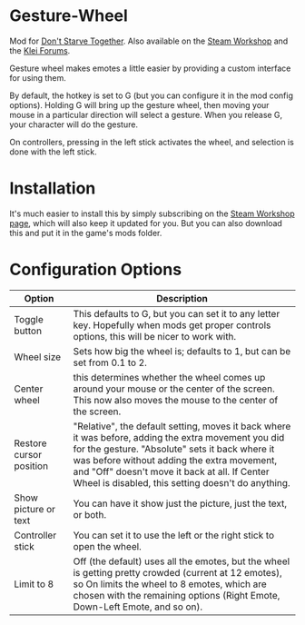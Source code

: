 # Gesture-Wheel

Mod for [Don't Starve Together](http://store.steampowered.com/app/322330/). Also available on the [Steam Workshop](http://steamcommunity.com/sharedfiles/filedetails/?id=352373173) and the [Klei Forums](http://forums.kleientertainment.com/files/file/980-dst-gesture-wheel/).

Gesture wheel makes emotes a little easier by providing a custom interface for using them.

By default, the hotkey is set to G (but you can configure it in the mod config options). Holding G will bring up the gesture wheel, then moving your mouse in a particular direction will select a gesture. When you release G, your character will do the gesture.

On controllers, pressing in the left stick activates the wheel, and selection is done with the left stick.

# Installation
It's much easier to install this by simply subscribing on the [Steam Workshop page](http://steamcommunity.com/sharedfiles/filedetails/?id=352373173), which will also keep it updated for you. But you can also download this and put it in the game's mods folder.

# Configuration Options
Option | Description
------ | -----------
Toggle button | This defaults to G, but you can set it to any letter key. Hopefully when mods get proper controls options, this will be nicer to work with.
Wheel size | Sets how big the wheel is; defaults to 1, but can be set from 0.1 to 2.
Center wheel | this determines whether the wheel comes up around your mouse or the center of the screen. This now also moves the mouse to the center of the screen.
Restore cursor position | "Relative", the default setting, moves it back where it was before, adding the extra movement you did for the gesture. "Absolute" sets it back where it was before without adding the extra movement, and "Off" doesn't move it back at all. If Center Wheel is disabled, this setting doesn't do anything.
Show picture or text | You can have it show just the picture, just the text, or both.
Controller stick | You can set it to use the left or the right stick to open the wheel.
Limit to 8 | Off (the default) uses all the emotes, but the wheel is getting pretty crowded (current at 12 emotes), so On limits the wheel to 8 emotes, which are chosen with the remaining options (Right Emote, Down-Left Emote, and so on).
